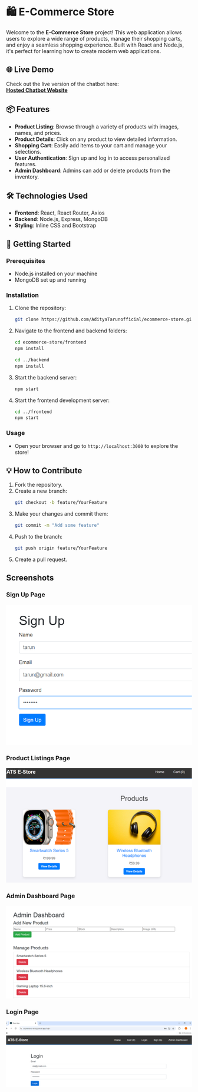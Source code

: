 # 🛍️ E-Commerce Store

Welcome to the **E-Commerce Store** project! This web application allows users to explore a wide range of products, manage their shopping carts, and enjoy a seamless shopping experience. Built with React and Node.js, it's perfect for learning how to create modern web applications.


## 🌐 **Live Demo**
Check out the live version of the chatbot here:  
[**Hosted Chatbot Website**](https://ecpmmerce-wmsg.vercel.app/)

## 📦 Features

- **Product Listing**: Browse through a variety of products with images, names, and prices.
- **Product Details**: Click on any product to view detailed information.
- **Shopping Cart**: Easily add items to your cart and manage your selections.
- **User Authentication**: Sign up and log in to access personalized features.
- **Admin Dashboard**: Admins can add or delete products from the inventory.

## 🛠️ Technologies Used

- **Frontend**: React, React Router, Axios
- **Backend**: Node.js, Express, MongoDB
- **Styling**: Inline CSS and Bootstrap

## 🚀 Getting Started

### Prerequisites

- Node.js installed on your machine
- MongoDB set up and running

### Installation

1. Clone the repository:
   ```bash
   git clone https://github.com/AdityaTarunofficial/ecommerce-store.git
   ```
2. Navigate to the frontend and backend folders:
   ```bash
   cd ecommerce-store/frontend
   npm install
   ```
   ```bash
   cd ../backend
   npm install
   ```
3. Start the backend server:
   ```bash
   npm start
   ```
4. Start the frontend development server:
   ```bash
   cd ../frontend
   npm start
   ```

### Usage

- Open your browser and go to `http://localhost:3000` to explore the store!

## 💡 How to Contribute

1. Fork the repository.
2. Create a new branch:
   ```bash
   git checkout -b feature/YourFeature
   ```
3. Make your changes and commit them:
   ```bash
   git commit -m "Add some feature"
   ```
4. Push to the branch:
   ```bash
   git push origin feature/YourFeature
   ```
5. Create a pull request.



## Screenshots

### Sign Up Page
![Sign Up](./signuppage.png)

### Product Listings Page
![Product Listings](./Productlisting.png)

### Admin Dashboard Page
![Admin Dashboard](./admindashboard.png)

### Login Page
![Login Portal](./logipage.png)


